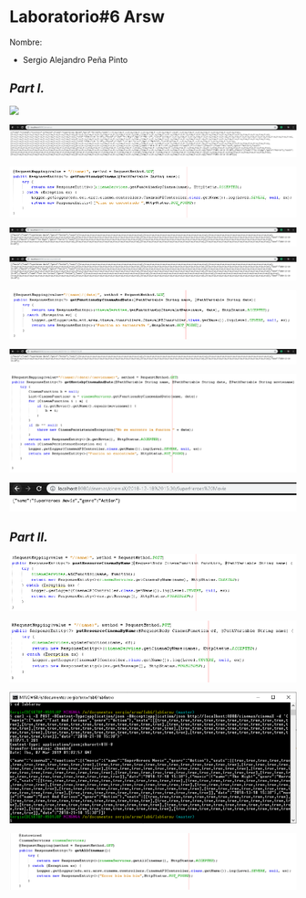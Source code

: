 # Laboratorio#6 Arsw

Nombre: 
* Sergio Alejandro Peña Pinto

## *Part I.*
![](img/0.PNG)

![](img/11.PNG)

![](img/2.PNG)

![](img/1.PNG)

![](img/21.PNG)

![](img/3.PNG)

![](img/31.PNG)

![](img/4.PNG)

![](img/41.PNG)

## *Part II.*
![](img/5.PNG)

![](img/6.PNG)

![](img/7.PNG)

![](img/8.PNG)
